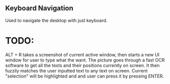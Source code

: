 ## Keyboard Navigation

Used to navigate the desktop with just keyboard.

# TODO:
ALT + R takes a screenshot of current active window, then starts a new UI window for user to type what the want.
The picture goes through a fast OCR software to get all the texts and their positions currently on screen. It then fuzzily matches the user inputted text to any text on screen. Current "selection" will be highlighted and and user can press it by pressing ENTER.
